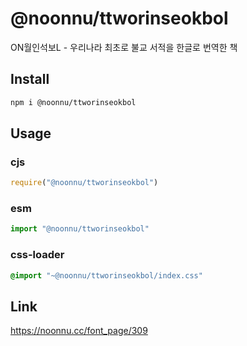 # @noonnu/ttworinseokbol
ON월인석보L - 우리나라 최초로 불교 서적을  한글로 번역한 책

## Install
```sh
npm i @noonnu/ttworinseokbol
```
## Usage
### cjs
```js
require("@noonnu/ttworinseokbol")
```
### esm
```js
import "@noonnu/ttworinseokbol"
```
### css-loader
```css
@import "~@noonnu/ttworinseokbol/index.css"
```

## Link
https://noonnu.cc/font_page/309